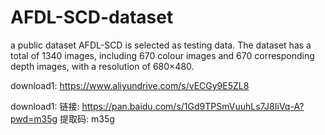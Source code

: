 # AFDL-SCD-dataset
a public dataset AFDL-SCD is selected as testing data. The dataset has a total of 1340 images, including 670 colour images and 670 corresponding depth images, with a resolution of 680×480. 

download1:
https://www.aliyundrive.com/s/vECGy9E5ZL8

download1:
链接: https://pan.baidu.com/s/1Gd9TPSmVuuhLs7J8IiVq-A?pwd=m35g 提取码: m35g 
